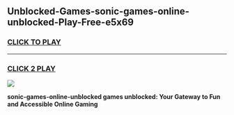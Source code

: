 
## Unblocked-Games-sonic-games-online-unblocked-Play-Free-e5x69
<h3>
<a href="https://premium76.site?title=sonic-games-online-unblocked&ref=10A">CLICK TO PLAY</a></h3>
<hr>

<h3>
<a href="https://premium76.site?title=sonic-games-online-unblocked&ref=10A">CLICK 2 PLAY</a>
  
</h3>

<a href="https://premium76.site?title=sonic-games-online-unblocked&ref=10A"><img src="https://clearcache.store/games.png"></a>


**sonic-games-online-unblocked games unblocked: Your Gateway to Fun and Accessible Online Gaming**
